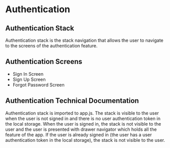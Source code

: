 # Authentication

## Authentication Stack

Authentication stack is the stack navigation that allows the user to navigate to the screens of the authentication feature.

## Authentication Screens

- Sign In Screen
- Sign Up Screen
- Forgot Password Screen

## Authentication Technical Documentation

Authentication stack is imported to app.js. The stack is visible to the user when the user is not signed in and there is no user authentication token in the local storage. When the user is signed in, the stack is not visible to the user and the user is presented with drawer navigator which holds all the feature of the app. If the user is already signed in (the user has a user authentication token in the local storage), the stack is not visible to the user.
